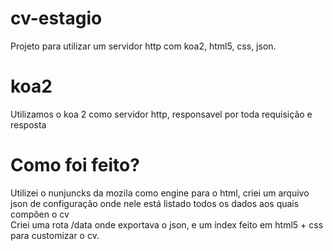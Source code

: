 # cv-estagio
Projeto para utilizar um servidor http com koa2, html5, css, json.

# koa2
Utilizamos o koa 2 como servidor http, responsavel por toda requisição e resposta

# Como foi feito?
Utilizei o nunjuncks da mozila como engine para o html, criei um arquivo json de configuração onde nele está listado todos os dados aos quais compõen o cv  
Criei uma rota /data onde exportava o json, e um index feito em html5 + css para customizar o cv.
